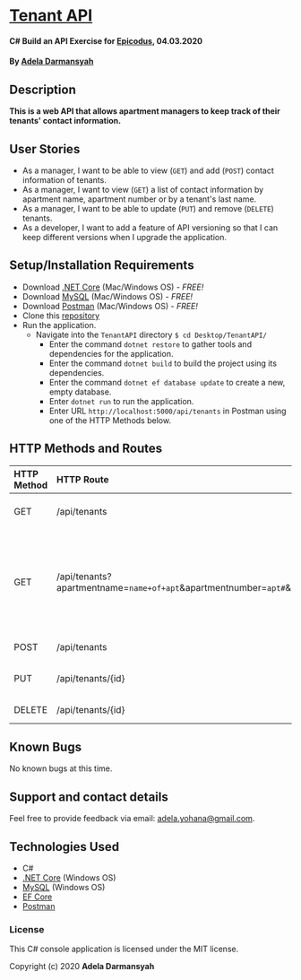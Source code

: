 # [Tenant API](https://github.com/ayohana/TenantAPI.git/)

#### C# Build an API Exercise for [Epicodus](https://www.epicodus.com/), 04.03.2020

#### By [**Adela Darmansyah**](https://ayohana.github.io/portfolio/)

## Description

**This is a web API that allows apartment managers to keep track of their tenants' contact information.**

## User Stories

* As a manager, I want to be able to view (`GET`) and add (`POST`) contact information of tenants.
* As a manager, I want to view (`GET`) a list of contact information by apartment name, apartment number or by a tenant's last name.
* As a manager, I want to be able to update (`PUT`) and remove (`DELETE`) tenants.
* As a developer, I want to add a feature of API versioning so that I can keep different versions when I upgrade the application.

## Setup/Installation Requirements

* Download [.NET Core](https://www.learnhowtoprogram.com/c-and-net/getting-started-with-c/installing-c-and-net) (Mac/Windows OS) - _FREE!_
* Download [MySQL](https://www.learnhowtoprogram.com/c-and-net/getting-started-with-c/installing-and-configuring-mysql) (Mac/Windows OS) - _FREE!_
* Download [Postman](https://www.postman.com/downloads/) (Mac/Windows OS) - _FREE!_
* Clone this [repository](https://github.com/ayohana/TenantAPI.git/)
* Run the application.
  * Navigate into the `TenantAPI` directory `$ cd Desktop/TenantAPI/`
    * Enter the command `dotnet restore` to gather tools and dependencies for the application.
    * Enter the command `dotnet build` to build the project using its dependencies.
    * Enter the command `dotnet ef database update` to create a new, empty database. 
    * Enter `dotnet run` to run the application.
    * Enter URL `http://localhost:5000/api/tenants` in Postman using one of the HTTP Methods below.
    
## HTTP Methods and Routes

| HTTP Method | HTTP Route | Input | Output |
| :---------- | :--------- | :---- | :----- |
| GET | /api/tenants | N/A | View a list of all tenants |
| GET | /api/tenants?apartmentname=`name+of+apt`&apartmentnumber=`apt#`&lastname=`last+name` | Insert search query values to HTTP route  | View a list of tenants by apartment name, apartment number and/or last name. |
| POST | /api/tenants | JSON body | Create a new tenant |
| PUT | /api/tenants/{id} | JSON body | Edit information on a tenant |
| DELETE | /api/tenants/{id} | N/A | Remove a tenant |

## Known Bugs

No known bugs at this time.

## Support and contact details

Feel free to provide feedback via email: adela.yohana@gmail.com.

## Technologies Used

* C#
* [.NET Core](https://dotnet.microsoft.com/download/dotnet-core/) (Windows OS)
* [MySQL](https://dev.mysql.com/downloads/file/?id=484919) (Windows OS)
* [EF Core](https://github.com/PomeloFoundation/Pomelo.EntityFrameworkCore.MySql)
* [Postman](https://www.postman.com/downloads/)

### License

This C# console application is licensed under the MIT license.

Copyright (c) 2020 **Adela Darmansyah**